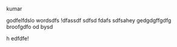  kumar

godfelfdslo wordsdfs !dfassdf
sdfsd
fdafs
sdfsahey gedgdgffgdfg broofgdfo
od bysd

h
edfdfe!